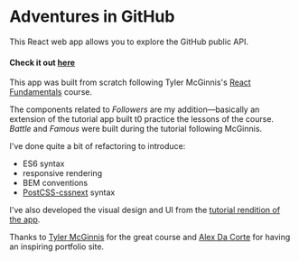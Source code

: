 Adventures in GitHub
==

This React web app allows you to explore the GitHub public API.

#### Check it out [here](https://react-scratch-uk.firebaseapp.com/)

This app was built from scratch following Tyler McGinnis's [React Fundamentals](https://tylermcginnis.com/courses/react-fundamentals/) course.

The components related to _Followers_ are my addition—basically an extension of the tutorial app built t0 practice the lessons of the course. _Battle_ and _Famous_ were built during the tutorial following McGinnis.

I've done quite a bit of refactoring to introduce:
* ES6 syntax
* responsive rendering
* BEM conventions
* [PostCSS-cssnext](http://cssnext.io/) syntax

I've also developed the visual design and UI from the [tutorial rendition of the app](https://rt-react-fundamentals.firebaseapp.com/).

Thanks to [Tyler McGinnis](https://twitter.com/tylermcginnis) for the great course and [Alex Da Corte](http://alexdacorte.com/) for having an inspiring portfolio site.
